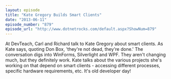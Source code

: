```yaml
---
layout: episode
title: "Kate Gregory Builds Smart Clients"
date: "2013-06-11"
episode_number: "879"
episode_url: "http://www.dotnetrocks.com/default.aspx?ShowNum=879"
---
```


At DevTeach, Carl and Richard talk to Kate Gregory about smart clients. As Kate says, quoting Don Box, 'they're not dead, they're done.' The conversation digs into WinForms, Silverlight and WPF. They aren't changing much, but they definitely work. Kate talks about the various projects she's working on that depend on smart clients - accessing different processes, specific hardware requirements, etc. It's old developer day!
